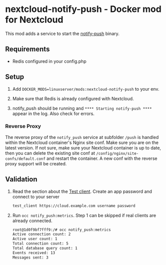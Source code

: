 # nextcloud-notify-push - Docker mod for Nextcloud  

This mod adds a service to start the [notify-push](https://github.com/nextcloud/notify_push) binary.

## Requirements

- Redis configured in your config.php

## Setup

1. Add ``DOCKER_MODS=linuxserver/mods:nextcloud-notify-push`` to your env.

2. Make sure that Redis is already configured with Nextcloud.

3. notify_push should be running and ``**** Starting notify-push ****`` appear in the log. Also check for errors.

### Reverse Proxy

The reverse proxy of the `notify_push` service at subfolder `/push` is handled within the Nextcloud container's Nginx site conf. Make sure you are on the latest version. If not sure, make sure your Nextcloud container is up to date, then you can delete the existing site conf at `/config/nginx/site-confs/default.conf` and restart the container. A new conf with the reverse proxy support will be created.

## Validation

1. Read the section about the [Test client](https://github.com/nextcloud/notify_push#test-client). Create an app password and connect to your server

    ```sh
    test_client https://cloud.example.com username password
    ```

2. Run ``occ notify_push:metrics``. Step 1 can be skipped if real clients are already connected.

    ```sh
    root@1d0f9bf7fff9:/# occ notify_push:metrics
    Active connection count: 2
    Active user count: 1
    Total connection count: 5
    Total database query count: 1
    Events received: 13
    Messages sent: 3
    ```
